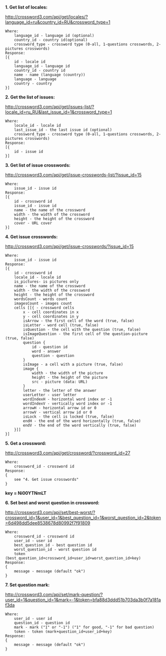 **1. Get list of locales:**

http://crossword3.com/api/get/locales/?language_id=ru&country_id=RU&crossword_type=1 
```
Where:
    language_id - language id (optional)
    country_id - country id(optional)
    crossword_type - crossword type (0-all, 1-questions crosswords, 2-pictures crosswords)
Response:
[{
    id - locale id
    language_id - language id
    country_id - country id
    name - name (language (country))
    language - language
    country - country
}]
```

**2. Get the list of issues:**

http://crossword3.com/api/get/issues-list/?locale_id=ru_RU&last_issue_id=1&crossword_type=1
```
Where:
    locale_id - locale id
    last_issue_id - the last issue id (optional)
    crossword_type - crossword type (0-all, 1-questions crosswords, 2-pictures crosswords)
Response:
[{
    id - issue id
}]
```

**3. Get list of issue crosswords:**

http://crossword3.com/api/get/issue-crosswords-list/?issue_id=15
```
Where:
    issue_id - issue id
Response:
[{
    id - crossword id
    issue_id - issue id
    name - the name of the crossword
    width - the width of the crossword
    height - the height of the crossword
    cover - URL cover
}]
```

**4. Get issue crosswords:**

http://crossword3.com/api/get/issue-crosswords/?issue_id=15
```
Where:
    issue_id - issue id
Response:
[{
    id - crossword id
    locale_id - locale id
    is_pictures- is pictures only
    name - the name of the crossword
    width - the width of the crossword
    height - the height of the crossword
    wordsCount - words count
    imagesCount - images count
    cells [[{ - crossword cells
        x - cell coordinates in x
        y - cell coordinates in y
        isArrow - the first cell of the word (true, false)
        isLetter - word cell (true, false)
        isQuestion - the cell with the question (true, false)
        isImageQuestion - the first cell of the question-picture (true, false)
        question {
            id - question id
            word - answer
            question - question
        }
        isImage - a cell with a picture (true, false)
        image {
            width - the width of the picture
            height - the height of the picture
            src - picture (data: URL)
        }
        letter - the letter of the answer
        userLetter - user letter
        wordIndexH - horizontal word index or -1
        wordIndexV - vertically word index or -1
        arrowH - horizontal arrow id or 0
        arrowV - vertical arrow id or 0
        isLock - the cell is locked (true, false)
        endH - the end of the word horizontally (true, false)
        endV - the end of the word vertically (true, false)
    }]]
}]
```

**5. Get a crossword:**

http://crossword3.com/api/get/crossword/?crossword_id=27
```
Where:
    crossword_id - crossword id
Response:
{
    see "4. Get issue crosswords" 
}
```

**key = Ni00YTNmLT**

**6. Set best and worst question in crossword:**

http://crossword3.com/api/set/best-worst/?crossword_id=1&user_id=1&best_question_id=1&worst_question_id=2&token=6d498dd5dee8538678d80992f7f91809
```
Where:
    crossword_id - crossword id
    user_id - user id
    best_question_id - best question id
    worst_question_id - worst question id
    token (best_question_id+crossword_id+user_id+worst_question_id+key)
Response:
{
    message - message (default "ok")
}
```

**7. Set question mark:**

http://crossword3.com/api/set/mark-question/?user_id=1&question_id=1&mark=-1&token=bfa88d3ddd51b703da3b0f7a181af3da
```
Where:
    user_id - user id
    question_id - question id
    mark - mark ("1" or "-1") ("1" for good, "-1" for bad question)
    token - token (mark+question_id+user_id+key)
Response:
{
    message - message (default "ok")
}
```
